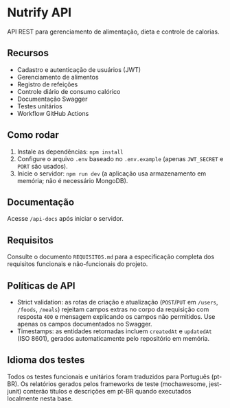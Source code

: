# Nutrify API

API REST para gerenciamento de alimentação, dieta e controle de calorias.

## Recursos
- Cadastro e autenticação de usuários (JWT)
- Gerenciamento de alimentos
- Registro de refeições
- Controle diário de consumo calórico
- Documentação Swagger
- Testes unitários
- Workflow GitHub Actions

## Como rodar
1. Instale as dependências: `npm install`
2. Configure o arquivo `.env` baseado no `.env.example` (apenas `JWT_SECRET` e `PORT` são usados).
3. Inicie o servidor: `npm run dev` (a aplicação usa armazenamento em memória; não é necessário MongoDB).

## Documentação
Acesse `/api-docs` após iniciar o servidor.

## Requisitos
Consulte o documento `REQUISITOS.md` para a especificação completa dos requisitos funcionais e não-funcionais do projeto.

## Políticas de API

- Strict validation: as rotas de criação e atualização (`POST`/`PUT` em `/users`, `/foods`, `/meals`) rejeitam campos extras no corpo da requisição com resposta `400` e mensagem explicando os campos não permitidos. Use apenas os campos documentados no Swagger.
- Timestamps: as entidades retornadas incluem `createdAt` e `updatedAt` (ISO 8601), gerados automaticamente pelo repositório em memória.

## Idioma dos testes
Todos os testes funcionais e unitários foram traduzidos para Português (pt-BR). Os relatórios gerados pelos frameworks de teste (mochawesome, jest-junit) conterão títulos e descrições em pt-BR quando executados localmente nesta base.

